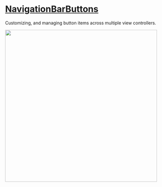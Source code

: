 # [NavigationBarButtons](https://www.youtube.com/watch?v=xDJ8eIYih1k)
Customizing, and managing button items across multiple view controllers.

<img width="490" src="https://user-images.githubusercontent.com/47273077/156864887-b81ec7ed-1dc2-4df9-ac08-85b9e9da7a20.png">
